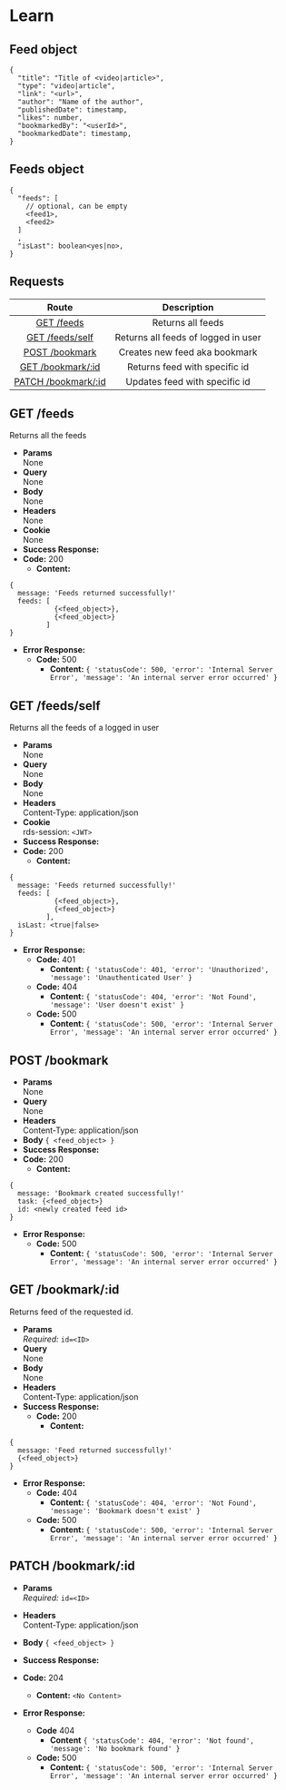 # Learn

## Feed object

```
{
  "title": "Title of <video|article>",
  "type": "video|article",
  "link": "<url>",
  "author": "Name of the author",
  "publishedDate": timestamp,
  "likes": number,
  "bookmarkedBy": "<userId>",
  "bookmarkedDate": timestamp,
}

```

## Feeds object

```
{
  "feeds": [
    // optional, can be empty
    <feed1>,
    <feed2>
  ]
  ,
  "isLast": boolean<yes|no>,
}
```

## **Requests**

|               Route                |    Description    |
| :--------------------------------: | :---------------: |
| [GET /feeds](#get-feeds)           | Returns all feeds |
| [GET /feeds/self](#get-feedsself)      | Returns all feeds of logged in user |
| [POST /bookmark](#post-bookmark)   | Creates new feed aka bookmark  |
| [GET /bookmark/:id](#get-bookmarkid) |  Returns feed with specific id |
| [PATCH /bookmark/:id](#patch-bookmarkid) |   Updates feed with specific id   |


## **GET /feeds**

Returns all the feeds

- **Params**  
  None
- **Query**  
  None
- **Body**  
  None
- **Headers**  
  None
- **Cookie**  
  None
- **Success Response:**
- **Code:** 200
  - **Content:**

```
{
  message: 'Feeds returned successfully!'
  feeds: [
           {<feed_object>},
           {<feed_object>}
         ]
}
```

- **Error Response:**
  - **Code:** 500
    - **Content:** `{ 'statusCode': 500, 'error': 'Internal Server Error', 'message': 'An internal server error occurred' }`

## **GET /feeds/self**

Returns all the feeds of a logged in user

- **Params**  
  None
- **Query**  
  None
- **Body**  
  None
- **Headers**  
  Content-Type: application/json
- **Cookie**  
  rds-session: `<JWT>`
- **Success Response:**
- **Code:** 200
  - **Content:**

```
{
  message: 'Feeds returned successfully!'
  feeds: [
           {<feed_object>},
           {<feed_object>}
         ],
  isLast: <true|false>
}
```

- **Error Response:**
  - **Code:** 401
    - **Content:** `{ 'statusCode': 401, 'error': 'Unauthorized', 'message': 'Unauthenticated User' }`
  - **Code:** 404
    - **Content:** `{ 'statusCode': 404, 'error': 'Not Found', 'message': 'User doesn't exist' }`
  - **Code:** 500
    - **Content:** `{ 'statusCode': 500, 'error': 'Internal Server Error', 'message': 'An internal server error occurred' }`

## **POST /bookmark**

- **Params**  
  None
- **Query**  
  None
- **Headers**  
  Content-Type: application/json
- **Body** `{ <feed_object> }`
- **Success Response:**
- **Code:** 200
  - **Content:**

```
{
  message: 'Bookmark created successfully!'
  task: {<feed_object>}
  id: <newly created feed id>
}
```

- **Error Response:**
  - **Code:** 500
    - **Content:** `{ 'statusCode': 500, 'error': 'Internal Server Error', 'message': 'An internal server error occurred' }`

## **GET /bookmark/:id**

Returns feed of the requested id.

- **Params**  
  _Required:_ `id=<ID>`
- **Query**  
  None
- **Body**  
  None
- **Headers**  
  Content-Type: application/json
- **Success Response:**
  - **Code:** 200
    - **Content:**
```
{
  message: 'Feed returned successfully!'
  {<feed_object>}
}
```

- **Error Response:**
  - **Code:** 404
    - **Content:** `{ 'statusCode': 404, 'error': 'Not Found', 'message': 'Bookmark doesn't exist' }`
  - **Code:** 500
    - **Content:** `{ 'statusCode': 500, 'error': 'Internal Server Error', 'message': 'An internal server error occurred' }`


## **PATCH /bookmark/:id**

- **Params**  
  _Required:_ `id=<ID>`

- **Headers**  
  Content-Type: application/json
- **Body** `{ <feed_object> }`
- **Success Response:**
- **Code:** 204

  - **Content:** `<No Content>`

- **Error Response:**
  - **Code** 404
    - **Content** `{ 'statusCode': 404, 'error': 'Not found', 'message': 'No bookmark found' }`
  - **Code:** 500
    - **Content:** `{ 'statusCode': 500, 'error': 'Internal Server Error', 'message': 'An internal server error occurred' }`